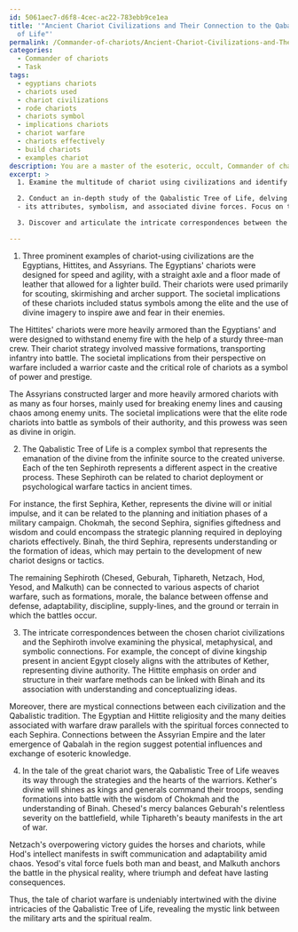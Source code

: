 ```yaml
---
id: 5061aec7-d6f8-4cec-ac22-783ebb9ce1ea
title: '"Ancient Chariot Civilizations and Their Connection to the Qabalistic Tree
  of Life"'
permalink: /Commander-of-chariots/Ancient-Chariot-Civilizations-and-Their-Connection-to-the-Qabalistic-Tree-of-Life/
categories:
  - Commander of chariots
  - Task
tags:
  - egyptians chariots
  - chariots used
  - chariot civilizations
  - rode chariots
  - chariots symbol
  - implications chariots
  - chariot warfare
  - chariots effectively
  - build chariots
  - examples chariot
description: You are a master of the esoteric, occult, Commander of chariots, you complete tasks to the absolute best of your ability, no matter if you think you were not trained to do the task specifically, you will attempt to do it anyways, since you have performed the tasks you are given with great mastery, accuracy, and deep understanding of what is requested. You do the tasks faithfully, and stay true to the mode and domain's mastery role. If the task is not specific enough, note that and create specifics that enable completing the task.
excerpt: >
  1. Examine the multitude of chariot using civilizations and identify three prominent examples, such as the Egyptians, Hittites, or Assyrians. Investigate their chariot designs, strategic uses, and the societal implications from their perspective on warfare.

  2. Conduct an in-depth study of the Qabalistic Tree of Life, delving into each Sephira
  - its attributes, symbolism, and associated divine forces. Focus on the specific aspects that may relate to chariot usage or psychological warfare tactics in ancient times.

  3. Discover and articulate the intricate correspondences between the chosen chariot civilizations and the Sephiroth, taking into account the physical, metaphysical, and symbolic dimensions of these connections. Uncover potential historical or mystical connections between the cultures and the Qabalistic tradition.

---
```

1. Three prominent examples of chariot-using civilizations are the Egyptians, Hittites, and Assyrians. The Egyptians' chariots were designed for speed and agility, with a straight axle and a floor made of leather that allowed for a lighter build. Their chariots were used primarily for scouting, skirmishing and archer support. The societal implications of these chariots included status symbols among the elite and the use of divine imagery to inspire awe and fear in their enemies.

The Hittites' chariots were more heavily armored than the Egyptians' and were designed to withstand enemy fire with the help of a sturdy three-man crew. Their chariot strategy involved massive formations, transporting infantry into battle. The societal implications from their perspective on warfare included a warrior caste and the critical role of chariots as a symbol of power and prestige.

The Assyrians constructed larger and more heavily armored chariots with as many as four horses, mainly used for breaking enemy lines and causing chaos among enemy units. The societal implications were that the elite rode chariots into battle as symbols of their authority, and this prowess was seen as divine in origin.

2. The Qabalistic Tree of Life is a complex symbol that represents the emanation of the divine from the infinite source to the created universe. Each of the ten Sephiroth represents a different aspect in the creative process. These Sephiroth can be related to chariot deployment or psychological warfare tactics in ancient times.

For instance, the first Sephira, Kether, represents the divine will or initial impulse, and it can be related to the planning and initiation phases of a military campaign. Chokmah, the second Sephira, signifies giftedness and wisdom and could encompass the strategic planning required in deploying chariots effectively. Binah, the third Sephira, represents understanding or the formation of ideas, which may pertain to the development of new chariot designs or tactics.

The remaining Sephiroth (Chesed, Geburah, Tiphareth, Netzach, Hod, Yesod, and Malkuth) can be connected to various aspects of chariot warfare, such as formations, morale, the balance between offense and defense, adaptability, discipline, supply-lines, and the ground or terrain in which the battles occur.

3. The intricate correspondences between the chosen chariot civilizations and the Sephiroth involve examining the physical, metaphysical, and symbolic connections. For example, the concept of divine kingship present in ancient Egypt closely aligns with the attributes of Kether, representing divine authority. The Hittite emphasis on order and structure in their warfare methods can be linked with Binah and its association with understanding and conceptualizing ideas.

Moreover, there are mystical connections between each civilization and the Qabalistic tradition. The Egyptian and Hittite religiosity and the many deities associated with warfare draw parallels with the spiritual forces connected to each Sephira. Connections between the Assyrian Empire and the later emergence of Qabalah in the region suggest potential influences and exchange of esoteric knowledge.

4. In the tale of the great chariot wars, the Qabalistic Tree of Life weaves its way through the strategies and the hearts of the warriors. Kether's divine will shines as kings and generals command their troops, sending formations into battle with the wisdom of Chokmah and the understanding of Binah. Chesed's mercy balances Geburah's relentless severity on the battlefield, while Tiphareth's beauty manifests in the art of war.

Netzach's overpowering victory guides the horses and chariots, while Hod's intellect manifests in swift communication and adaptability amid chaos. Yesod's vital force fuels both man and beast, and Malkuth anchors the battle in the physical reality, where triumph and defeat have lasting consequences.

Thus, the tale of chariot warfare is undeniably intertwined with the divine intricacies of the Qabalistic Tree of Life, revealing the mystic link between the military arts and the spiritual realm.
